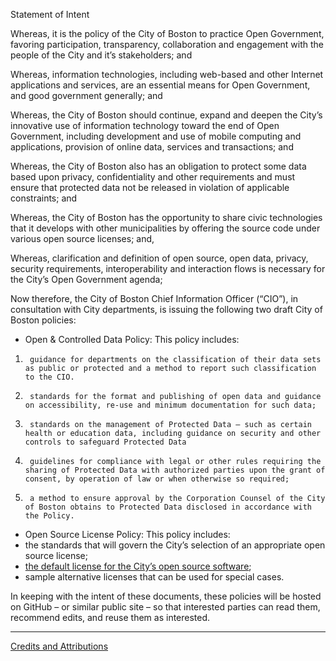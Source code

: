 Statement of Intent

Whereas, it is the policy of the City of Boston to practice Open Government, favoring participation, transparency, collaboration and engagement with the people of the City and it’s stakeholders; and

Whereas, information technologies, including web-based and other Internet applications and services, are an essential means for Open Government, and good government generally; and

Whereas, the City of Boston should continue, expand and deepen the City’s innovative use of information technology toward the end of Open Government, including development and use of mobile computing and applications, provision of online data, services and transactions; and

Whereas, the City of Boston also has an obligation to protect some data based upon privacy, confidentiality and other requirements and must ensure that protected data not be released in violation of applicable constraints; and

Whereas, the City of Boston has the opportunity to share civic technologies that it develops with other municipalities by offering the source code under various open source licenses; and, 

Whereas, clarification and definition of open source, open data, privacy, security requirements, interoperability and interaction flows is necessary for the City’s Open Government agenda;

Now therefore, the City of Boston Chief Information Officer (“CIO”), in consultation with City departments, is issuing the following two draft City of Boston policies:

- Open & Controlled Data Policy:  This policy includes:
 1.      guidance for departments on the classification of their data sets as public or protected and a method to report such classification to the CIO. 
 2.      standards for the format and publishing of open data and guidance on accessibility, re-use and minimum documentation for such data;
 3.      standards on the management of Protected Data – such as certain health or education data, including guidance on security and other controls to safeguard Protected Data
 4.      guidelines for compliance with legal or other rules requiring the sharing of Protected Data with authorized parties upon the grant of consent, by operation of law or when otherwise so required;
 5.      a method to ensure approval by the Corporation Counsel of the City of Boston obtains to Protected Data disclosed in accordance with the Policy.
 
- Open Source License Policy:  This policy includes:
 - the standards that will govern the City’s selection of an appropriate open source license;
 - [the default license for the City’s open source software](OpenSourceLicenseGuidelines.md);
 - sample alternative licenses that can be used for special cases.

In keeping with the intent of these documents, these policies will be hosted on GitHub – or similar public site – so that interested parties can read them, recommend edits, and reuse them as interested.

-------
[Credits and Attributions](credits.md)
